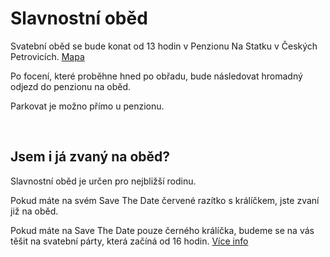 Slavnostní oběd
===============

Svatební oběd se bude konat od 13 hodin v Penzionu Na Statku v Českých Petrovicích. [Mapa](https://mapy.cz/s/3cBPp)

Po focení, které proběhne hned po obřadu, bude následovat hromadný odjezd do penzionu na oběd.

Parkovat je možno přímo u penzionu.

<br>

Jsem i já zvaný na oběd?
---------------------------
Slavnostní oběd je určen pro nejbližší rodinu.

Pokud máte na svém Save The Date červené razítko s králíčkem, jste zvaní již na oběd.

Pokud máte na Save The Date pouze černého králíčka, budeme se na vás těšit na svatební párty, která začíná od 16 hodin. [Více info](../../posts/party)
